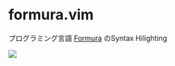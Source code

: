 # formura.vim
プログラミング言語 [Formura](https://github.com/nushio3/formura) のSyntax Hilighting

![](https://i.gyazo.com/767fab58823d5389ca8c8faed3e74198.png)
